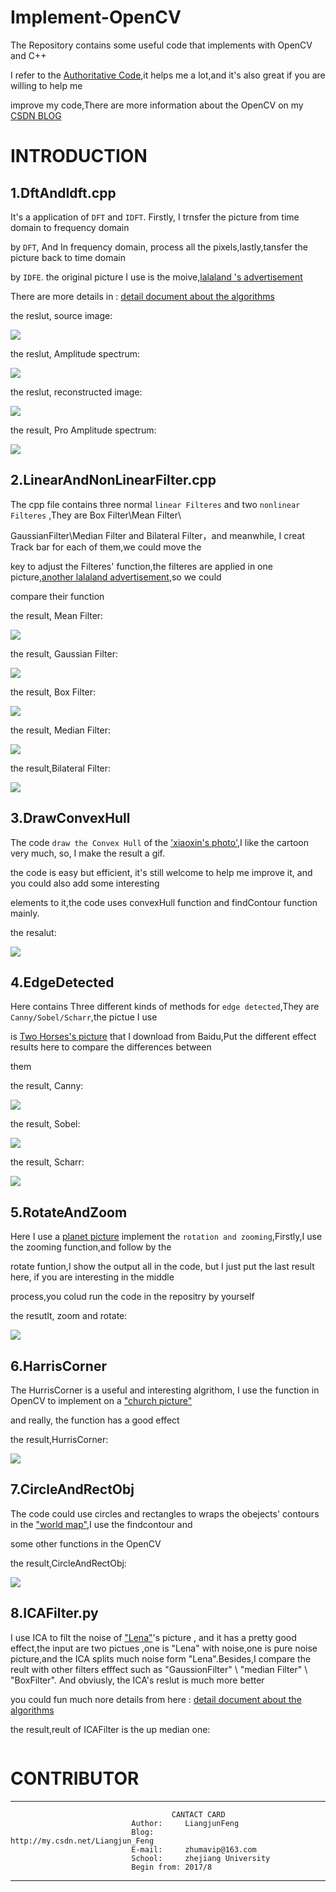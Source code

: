 # Implement-OpenCV
The Repository contains some useful code that implements with OpenCV and C++  

I refer to the [Authoritative Code](https://github.com/opencv/opencv),it helps me a lot,and it's also great if you are willing to help me

improve my code,There are more information about the OpenCV on my [CSDN BLOG](http://write.blog.csdn.net/postlist)

# INTRODUCTION

## 1.DftAndIdft.cpp
It's a application of `DFT` and `IDFT`. Firstly, I trnsfer the picture from time domain to frequency domain

by `DFT`, And In frequency domain, process all the pixels,lastly,tansfer the picture back to time domain

by `IDFE`. the original picture I use is the moive,[lalaland 's advertisement](https://github.com/LiangjunFeng/Implement-OpenCV/blob/master/Picture/DftAndIdft/lalaland_2.jpg) 

There are more details in :  [detail document about the algorithms](http://blog.csdn.net/baimafujinji/article/details/51724371)

the reslut, source image:

  
  ![](https://github.com/LiangjunFeng/Implement-OpenCV/blob/master/Picture/DftAndIdft/Source%20Image.png)
 


the reslut, Amplitude spectrum:

  
  ![](https://github.com/LiangjunFeng/Implement-OpenCV/blob/master/Picture/DftAndIdft/Amplitude%20spectrum.png) 
 


the reslut, reconstructed image:


  
  ![](https://github.com/LiangjunFeng/Implement-OpenCV/blob/master/Picture/DftAndIdft/reconstructed%20image.png) 


the result, Pro Amplitude spectrum:

  
  ![](https://github.com/LiangjunFeng/Implement-OpenCV/blob/master/Picture/DftAndIdft/Pro%20Amplitude%20spectrum.png) 
  
 
## 2.LinearAndNonLinearFilter.cpp
The cpp file contains three normal `linear Filteres` and two `nonlinear Filteres` ,They are Box Filter\Mean Filter\
 
GaussianFilter\Median Filter and Bilateral Filter，and meanwhile, I creat Track bar for each of them,we could move the 
 
key to adjust the Filteres' function,the filteres are applied in one picture,[another lalaland advertisement](https://github.com/LiangjunFeng/Implement-OpenCV/blob/master/Picture/LinearAndNonlinearFilter/lalaland_1.jpeg),so we could 
 
compare their function
 
the result, Mean Filter:
 
![](https://github.com/LiangjunFeng/Implement-OpenCV/blob/master/Picture/LinearAndNonlinearFilter/Median.png)
 
the result, Gaussian Filter:
 
![](https://github.com/LiangjunFeng/Implement-OpenCV/blob/master/Picture/LinearAndNonlinearFilter/Gaussian.png)
 
the result, Box Filter:
 
![](https://github.com/LiangjunFeng/Implement-OpenCV/blob/master/Picture/LinearAndNonlinearFilter/BoxFilter.png)
 
the result, Median Filter:
 
![](https://github.com/LiangjunFeng/Implement-OpenCV/blob/master/Picture/LinearAndNonlinearFilter/Median.png)
 
the result,Bilateral Filter:
 
![](https://github.com/LiangjunFeng/Implement-OpenCV/blob/master/Picture/LinearAndNonlinearFilter/Bilateral.png)
 
 ## 3.DrawConvexHull
The code `draw the Convex Hull` of the ['xiaoxin's photo'](https://github.com/LiangjunFeng/Implement-OpenCV/blob/master/Picture/DrawConvexHull/xiaoxin.jpg),I like the cartoon very much, so, I make the result a gif.
 
the code is easy but efficient, it's still welcome to help me improve it, and you could also add some interesting 

elements to it,the code uses convexHull function and findContour function mainly.

the resalut:

![](https://github.com/LiangjunFeng/Implement-OpenCV/blob/master/Picture/DrawConvexHull/xiaoxin.gif)
 
 ## 4.EdgeDetected
Here contains Three different kinds of methods for `edge detected`,They are `Canny/Sobel/Scharr`,the pictue I use 

is [Two Horses's picture](https://github.com/LiangjunFeng/Implement-OpenCV/blob/master/Picture/EdgeDetected/horse.jpg) that I download from Baidu,Put the different effect results here to compare the differences between 

them

the result, Canny:

![](https://github.com/LiangjunFeng/Implement-OpenCV/blob/master/Picture/EdgeDetected/Canny.png)

the result, Sobel:

![](https://github.com/LiangjunFeng/Implement-OpenCV/blob/master/Picture/EdgeDetected/Sobel.png)

the result, Scharr:

![](https://github.com/LiangjunFeng/Implement-OpenCV/blob/master/Picture/EdgeDetected/Scharr.png)

## 5.RotateAndZoom
Here I use a [planet picture](https://github.com/LiangjunFeng/Implement-OpenCV/blob/master/Picture/EdgeDetected/planet.png) implement the `rotation and zooming`,Firstly,I use the zooming function,and follow by the

rotate funtion,I show the output all in the code, but I just put the last result here, if you are interesting in the middle 

process,you colud run the code in the repositry by yourself

the resutlt, zoom and rotate:

![](https://github.com/LiangjunFeng/Implement-OpenCV/blob/master/Picture/RotateAndZoom/planet_Rotate.png)


## 6.HarrisCorner
The HurrisCorner is a useful and interesting algrithom, I use the function in OpenCV to implement on a ["church picture"](https://github.com/LiangjunFeng/Implement-OpenCV/blob/master/Picture/HurrisCorner/church.png)

and really, the function has a good effect

the result,HurrisCorner:

![](https://github.com/LiangjunFeng/Implement-OpenCV/blob/master/Picture/HurrisCorner/harricorner.png)

## 7.CircleAndRectObj
The code could use circles and rectangles to wraps the obejects' contours in the ["world map"](https://github.com/LiangjunFeng/Implement-OpenCV/blob/master/Picture/HurrisCorner/map_1.png),I use the findcontour and 

some other functions in the OpenCV

the result,CircleAndRectObj:

![](https://github.com/LiangjunFeng/Implement-OpenCV/blob/master/Picture/CircleAndRectObej/map.gif)

## 8.ICAFilter.py
I use ICA to filt the noise of ["Lena"]()'s picture , and it has a pretty good effect,the input are two pictues ,one is "Lena" with noise,one is pure noise picture,and the ICA splits much noise form "Lena".Besides,I compare the reult with other filters efffect such as "GaussionFilter" \ "median Filter" \ "BoxFilter". And obviusly, the ICA's reslut is much more better

you could fun much nore details from here : [detail document about the algorithms]()

the result,reult of ICAFilter is the up median one:

![]()

 
 # CONTRIBUTOR

-----------------------------------------------------------------------
                                        CANTACT CARD
                               Author:     LiangjunFeng
                               Blog:       http://my.csdn.net/Liangjun_Feng
                               E-mail:     zhumavip@163.com
                               School:     zhejiang University
                               Begin from: 2017/8
-----------------------------------------------------------------------
   
